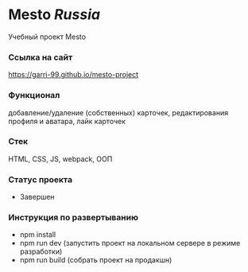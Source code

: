 # Mesto _Russia_

 Учебный проект Mesto

 ### Ссылка на сайт
 https://garri-99.github.io/mesto-project

 ### Функционал 
 добавление/удаление (собственных) карточек, редактирования профиля и аватара, лайк карточек

 ### Стек 
 HTML, CSS, JS, webpack, ООП
 
 ### Статус проекта
 - Завершен

 ### Инструкция по развертыванию
 - npm install
 - npm run dev (запустить проект на локальном сервере в режиме разработки)
 - npm run build (собрать проект на продакшн)
